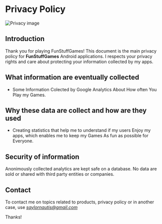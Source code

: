 # Privacy Policy

![Privacy image](http://www.smilemultimedia.com/sites/default/files/styles/home_slider/public/page-banner/privacy_policy.jpg?itok=PCYhFx9H)

## Introduction

Thank you for playing FunStuffGames!
This document is the main privacy policy for **FunStuffGames** Android applications. I respects your privacy rights and care about protecting your information collected by my apps.

## What information are eventually collected

- Some Information Colected by Google Analytics About How often You Play my Games.

## Why these data are collect and how are they used

- Creating statistics that help me to understand if my users Enjoy my apps, which enables me to keep my Games As fun as possible for Everyone.

## Security of information

Anonimously collected analytics are kept safe on a database. No data are sold or shared with third party entities or companies.

## Contact

To contact me on topics related to products, privacy policy or in another case, use *saylornautis@gmail.com*

Thanks!
